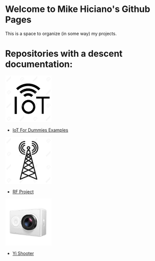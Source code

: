 # Welcome to Mike Hiciano's Github Pages

This is a space to organize (in some way) my projects.

# Repositories with a descent documentation:

<img src="./images/iot.jpg" width="150">

* [IoT For Dummies Examples](https://mikehiciano.github.io/iot-for-dummies-examples/) 

<img src="./images/rf.jpg" width="150">

* [RF Project](https://mikehiciano.github.io/rfproject/)

<img src="./images/yi.jpg" width="150">

* [Yi Shooter](https://mikehiciano.github.io/yi-shooter)
